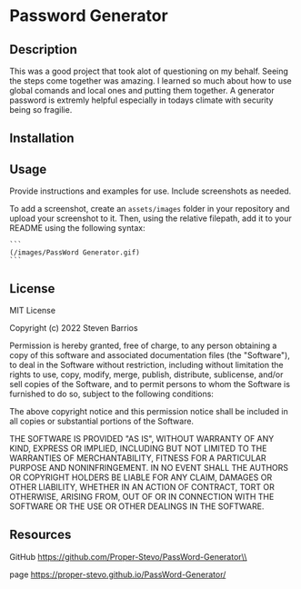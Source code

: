 # Password Generator

## Description

This was a good project that took alot of questioning on my behalf. Seeing the steps come together was amazing. 
I learned so much about how to use global comands and local ones and putting them together. A generator password is extremly helpful especially in todays climate with security being so fragilie.

## Installation
## Usage

Provide instructions and examples for use. Include screenshots as needed.

To add a screenshot, create an `assets/images` folder in your repository and upload your screenshot to it. Then, using the relative filepath, add it to your README using the following syntax:

    ```
    (/images/PassWord Generator.gif)
    ```
## License 

 MIT License

Copyright (c) 2022 Steven Barrios

Permission is hereby granted, free of charge, to any person obtaining a copy
of this software and associated documentation files (the "Software"), to deal
in the Software without restriction, including without limitation the rights
to use, copy, modify, merge, publish, distribute, sublicense, and/or sell
copies of the Software, and to permit persons to whom the Software is
furnished to do so, subject to the following conditions:

The above copyright notice and this permission notice shall be included in all
copies or substantial portions of the Software.

THE SOFTWARE IS PROVIDED "AS IS", WITHOUT WARRANTY OF ANY KIND, EXPRESS OR
IMPLIED, INCLUDING BUT NOT LIMITED TO THE WARRANTIES OF MERCHANTABILITY,
FITNESS FOR A PARTICULAR PURPOSE AND NONINFRINGEMENT. IN NO EVENT SHALL THE
AUTHORS OR COPYRIGHT HOLDERS BE LIABLE FOR ANY CLAIM, DAMAGES OR OTHER
LIABILITY, WHETHER IN AN ACTION OF CONTRACT, TORT OR OTHERWISE, ARISING FROM,
OUT OF OR IN CONNECTION WITH THE SOFTWARE OR THE USE OR OTHER DEALINGS IN THE
SOFTWARE.


## Resources 
GitHub
https://github.com/Proper-Stevo/PassWord-Generator\\

page 
https://proper-stevo.github.io/PassWord-Generator/